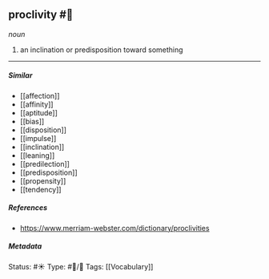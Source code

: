 ## proclivity #🧠 
_noun_

1. an inclination or predisposition toward something

___
##### Similar
-   [[affection]]
-   [[affinity]]
-   [[aptitude]]
-   [[bias]]
-   [[disposition]]
-   [[impulse]]
-   [[inclination]]
-   [[leaning]]
-   [[predilection]]
-   [[predisposition]]
-   [[propensity]]
-   [[tendency]]


##### References 
- https://www.merriam-webster.com/dictionary/proclivities


##### Metadata
Status: #☀️ 
Type: #🔵/💬 
Tags: [[Vocabulary]]